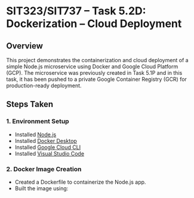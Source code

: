 # SIT323/SIT737 – Task 5.2D: Dockerization – Cloud Deployment

## Overview

This project demonstrates the containerization and cloud deployment of a simple Node.js microservice using Docker and Google Cloud Platform (GCP). The microservice was previously created in Task 5.1P and in this task, it has been pushed to a private Google Container Registry (GCR) for production-ready deployment.

## Steps Taken

### 1. Environment Setup
- Installed [Node.js](https://nodejs.org/)
- Installed [Docker Desktop](https://www.docker.com/products/docker-desktop/)
- Installed [Google Cloud CLI](https://cloud.google.com/sdk/docs/install)
- Installed [Visual Studio Code](https://code.visualstudio.com/)

### 2. Docker Image Creation
- Created a Dockerfile to containerize the Node.js app.
- Built the image using:
